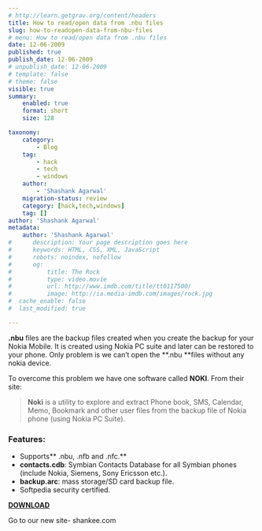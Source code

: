 ```yaml
---
# http://learn.getgrav.org/content/headers
title: How to read/open data from .nbu files
slug: how-to-readopen-data-from-nbu-files
# menu: How to read/open data from .nbu files
date: 12-06-2009
published: true
publish_date: 12-06-2009
# unpublish_date: 12-06-2009
# template: false
# theme: false
visible: true
summary:
    enabled: true
    format: short
    size: 128

taxonomy:
    category:
        - Blog
    tag:
        - hack
        - tech
        - windows
    author:
        - 'Shashank Agarwal'
    migration-status: review
    category: [hack,tech,windows]
    tag: []
author: 'Shashank Agarwal'
metadata:
    author: 'Shashank Agarwal'
#      description: Your page description goes here
#      keywords: HTML, CSS, XML, JavaScript
#      robots: noindex, nofollow
#      og:
#          title: The Rock
#          type: video.movie
#          url: http://www.imdb.com/title/tt0117500/
#          image: http://ia.media-imdb.com/images/rock.jpg
#  cache_enable: false
#  last_modified: true

---
```


**.nbu** files are the backup files created when you create the backup for your Nokia Mobile. It is created using Nokia PC suite and later can be restored to your phone. Only problem is we can’t open the **.nbu **files without any nokia device.

To overcome this problem we have one software called **NOKI**. From their site:

> **Noki** is a utility to explore and extract Phone book, SMS, Calendar, Memo, Bookmark and other user files from the backup file of Nokia phone (using Nokia PC Suite).

### **Features:**

- Supports** .nbu, .nfb and .nfc.**
- **contacts.cdb**: Symbian Contacts Database for all Symbian phones (include Nokia, Siemens, Sony Ericsson etc.).
- **backup.arc**: mass storage/SD card backup file.
- Softpedia security certified.

[**DOWNLOAD**](http://www.nokisoft.com/download/noki-setup.zip "NOKI")

Go to our new site- shankee.com
